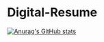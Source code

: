 # Digital-Resume
[![Anurag's GitHub stats](https://github-readme-stats.vercel.app/api?username=RanaAlkhoudari)](https://github.com/anuraghazra/github-readme-stats)
